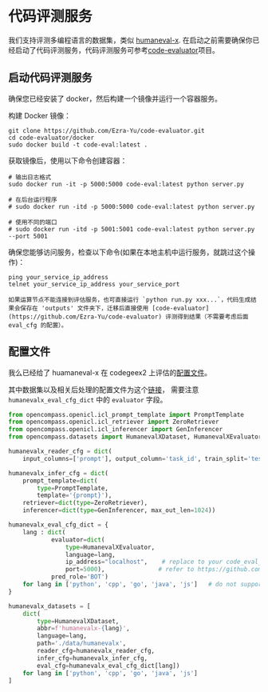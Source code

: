 # 代码评测服务

我们支持评测多编程语言的数据集，类似 [humaneval-x](https://huggingface.co/datasets/THUDM/humaneval-x). 在启动之前需要确保你已经启动了代码评测服务，代码评测服务可参考[code-evaluator](https://github.com/Ezra-Yu/code-evaluator)项目。

## 启动代码评测服务

确保您已经安装了 docker，然后构建一个镜像并运行一个容器服务。

构建 Docker 镜像：

```shell
git clone https://github.com/Ezra-Yu/code-evaluator.git
cd code-evaluator/docker
sudo docker build -t code-eval:latest .
```

获取镜像后，使用以下命令创建容器：

```shell
# 输出日志格式
sudo docker run -it -p 5000:5000 code-eval:latest python server.py

# 在后台运行程序
# sudo docker run -itd -p 5000:5000 code-eval:latest python server.py

# 使用不同的端口
# sudo docker run -itd -p 5001:5001 code-eval:latest python server.py --port 5001
```

确保您能够访问服务，检查以下命令(如果在本地主机中运行服务，就跳过这个操作)：

```shell
ping your_service_ip_address
telnet your_service_ip_address your_service_port
```

```note
如果运算节点不能连接到评估服务，也可直接运行 `python run.py xxx...`，代码生成结果会保存在 'outputs' 文件夹下，迁移后直接使用 [code-evaluator](https://github.com/Ezra-Yu/code-evaluator) 评测得到结果（不需要考虑后面 eval_cfg 的配置）。
```

## 配置文件

我么已经给了 huamaneval-x 在 codegeex2 上评估的[配置文件](https://github.com/InternLM/opencompass/blob/main/configs/eval_codegeex2.py)。

其中数据集以及相关后处理的配置文件为这个[链接](https://github.com/InternLM/opencompass/tree/main/configs/datasets/humanevalx)， 需要注意 `humanevalx_eval_cfg_dict` 中的
`evaluator` 字段。

```python
from opencompass.openicl.icl_prompt_template import PromptTemplate
from opencompass.openicl.icl_retriever import ZeroRetriever
from opencompass.openicl.icl_inferencer import GenInferencer
from opencompass.datasets import HumanevalXDataset, HumanevalXEvaluator

humanevalx_reader_cfg = dict(
    input_columns=['prompt'], output_column='task_id', train_split='test')

humanevalx_infer_cfg = dict(
    prompt_template=dict(
        type=PromptTemplate,
        template='{prompt}'),
    retriever=dict(type=ZeroRetriever),
    inferencer=dict(type=GenInferencer, max_out_len=1024))

humanevalx_eval_cfg_dict = {
    lang : dict(
            evaluator=dict(
                type=HumanevalXEvaluator,
                language=lang,
                ip_address="localhost",    # replace to your code_eval_server ip_address, port
                port=5000),               # refer to https://github.com/Ezra-Yu/code-evaluator to launch a server
            pred_role='BOT')
    for lang in ['python', 'cpp', 'go', 'java', 'js']   # do not support rust now
}

humanevalx_datasets = [
    dict(
        type=HumanevalXDataset,
        abbr=f'humanevalx-{lang}',
        language=lang,
        path='./data/humanevalx',
        reader_cfg=humanevalx_reader_cfg,
        infer_cfg=humanevalx_infer_cfg,
        eval_cfg=humanevalx_eval_cfg_dict[lang])
    for lang in ['python', 'cpp', 'go', 'java', 'js']
]
```
